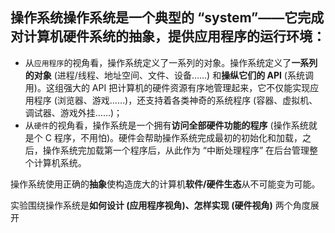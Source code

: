 ## 操作系统操作系统是一个典型的 “system”——它完成对计算机硬件系统的抽象，提供应用程序的运行环境：

- 从`应用程序`的视角看，操作系统定义了一系列的对象。操作系统定义了**一系列的对象** (进程/线程、地址空间、文件、设备……) 和**操纵它们的 API** (系统调用)。这组强大的 API 把计算机的硬件资源有序地管理起来，它不仅能实现应用程序 (浏览器、游戏……)，还支持着各类神奇的系统程序 (容器、虚拟机、调试器、游戏外挂……)；
- 从`硬件`的视角看，操作系统是一个拥有**访问全部硬件功能的程序** (操作系统就是个 C 程序，不用怕)。硬件会帮助操作系统完成最初的初始化和加载，之后，操作系统完加载第一个程序后，从此作为 “中断处理程序” 在后台管理整个计算机系统。

操作系统使用正确的**抽象**使构造庞大的计算机**软件/硬件生态**从不可能变为可能。

实验围绕操作系统是**如何设计 (应用程序视角)、怎样实现 (硬件视角)** 两个角度展开

